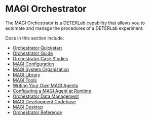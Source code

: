 # MAGI Orchestrator

The MAGI Orchestrator is a DETERLab capability that allows you to automate and manage the procedures of a DETERLab experiment.

Docs in this section include:

- [Orchestrator Quickstart](../orchestrator/orchestrator-quickstart/)
- [Orchestrator Guide](../orchestrator/orchestrator-guide/)
- [Orchestrator Case Studies](../orchestrator/orchestrator-case-studies/)
- [MAGI Configuration](../orchestrator/orchestrator-config/)
- [MAGI System Organization](../orchestrator/system-files/)
- [MAGI Library](../orchestrator/agent-library/)
- [MAGI Tools](../orchestrator/magi-tools/)
- [Writing Your Own MAGI Agents](../orchestrator/writing-agents/)
- [Configuring a MAGI Agent at Runtime](../orchestrator/agent-configuration/)
- [Orchestrator Data Management](../orchestrator/data-management/)
- [MAGI Development Codebase](../orchestrator/magi-dev/)
- [MAGI Desktop](../orchestrator/magi-desktop/)
- [Orchestrator Reference](../orchestrator/orchestrator-reference/)
